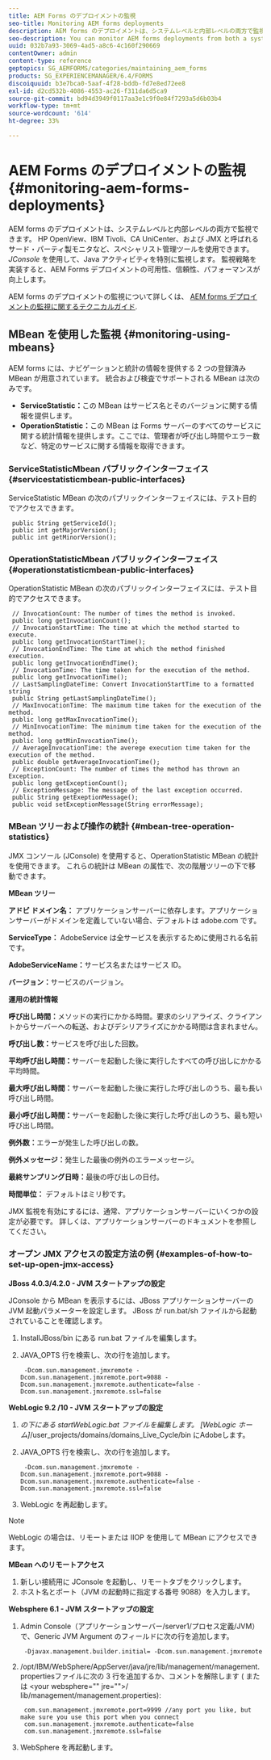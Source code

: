 ```yaml
---
title: AEM Forms のデプロイメントの監視
seo-title: Monitoring AEM forms deployments
description: AEM forms のデプロイメントは、システムレベルと内部レベルの両方で監視できます。 このドキュメントでは、AEM forms のデプロイメントの監視について説明します。
seo-description: You can monitor AEM forms deployments from both a system level and an internal level. Learn more about monitoring AEM forms deployments from this document.
uuid: 032b7a93-3069-4ad5-a8c6-4c160f290669
contentOwner: admin
content-type: reference
geptopics: SG_AEMFORMS/categories/maintaining_aem_forms
products: SG_EXPERIENCEMANAGER/6.4/FORMS
discoiquuid: b3e7bca0-5aaf-4f28-bddb-fd7e8ed72ee8
exl-id: d2cd532b-4086-4553-ac26-f311da6d5ca9
source-git-commit: bd94d3949f0117aa3e1c9f0e84f7293a5d6b03b4
workflow-type: tm+mt
source-wordcount: '614'
ht-degree: 33%

---
```


# AEM Forms のデプロイメントの監視 {#monitoring-aem-forms-deployments}

AEM forms のデプロイメントは、システムレベルと内部レベルの両方で監視できます。 HP OpenView、IBM Tivoli、CA UniCenter、および JMX と呼ばれるサード・パーティ製モニタなど、スペシャリスト管理ツールを使用できます。 *JConsole* を使用して、Java アクティビティを特別に監視します。 監視戦略を実装すると、AEM Forms デプロイメントの可用性、信頼性、パフォーマンスが向上します。

AEM forms のデプロイメントの監視について詳しくは、 [AEM forms デプロイメントの監視に関するテクニカルガイド](https://www.adobe.com/devnet/livecycle/pdfs/lc_monitoring_wp_ue.pdf).

## MBean を使用した監視 {#monitoring-using-mbeans}

AEM forms には、ナビゲーションと統計の情報を提供する 2 つの登録済み MBean が用意されています。 統合および検査でサポートされる MBean は次のみです。

* **ServiceStatistic：**&#x200B;この MBean はサービス名とそのバージョンに関する情報を提供します。
* **OperationStatistic：**&#x200B;この MBean は Forms サーバーのすべてのサービスに関する統計情報を提供します。ここでは、管理者が呼び出し時間やエラー数など、特定のサービスに関する情報を取得できます。

### ServiceStatisticMbean パブリックインターフェイス {#servicestatisticmbean-public-interfaces}

ServiceStatistic MBean の次のパブリックインターフェイスには、テスト目的でアクセスできます。

```as3
 public String getServiceId();  
 public int getMajorVersion();  
 public int getMinorVersion();
```

### OperationStatisticMbean パブリックインターフェイス {#operationstatisticmbean-public-interfaces}

OperationStatistic MBean の次のパブリックインターフェイスには、テスト目的でアクセスできます。

```as3
 // InvocationCount: The number of times the method is invoked.  
 public long getInvocationCount();  
 // InvocationStartTime: The time at which the method started to execute.  
 public long getInvocationStartTime();  
 // InvocationEndTime: The time at which the method finished execution.  
 public long getInvocationEndTime();  
 // InvocationTime: The time taken for the execution of the method.  
 public long getInvocationTime();  
 // LastSamplingDateTime: Convert InvocationStartTime to a formatted string  
 public String getLastSamplingDateTime();  
 // MaxInvocationTime: The maximum time taken for the execution of the method.  
 public long getMaxInvocationTime();  
 // MinInvocationTime: The minimum time taken for the execution of the method.  
 public long getMinInvocationTime();  
 // AverageInvocationTime: the averege execution time taken for the execution of the method.  
 public double getAverageInvocationTime();  
 // ExceptionCount: The number of times the method has thrown an Exception.  
 public long getExceptionCount();  
 // ExceptionMessage: The message of the last exception occurred.  
 public String getExeptionMessage();  
 public void setExceptionMessage(String errorMessage);
```

### MBean ツリーおよび操作の統計 {#mbean-tree-operation-statistics}

JMX コンソール (JConsole) を使用すると、OperationStatistic MBean の統計を使用できます。 これらの統計は MBean の属性で、次の階層ツリーの下で移動できます。

**MBean ツリー**

**アドビ ドメイン名：** アプリケーションサーバーに依存します。アプリケーションサーバーがドメインを定義していない場合、デフォルトは adobe.com です。

**ServiceType：** AdobeService は全サービスを表示するために使用される名前です。

**AdobeServiceName：**&#x200B;サービス名またはサービス ID。

**バージョン：**&#x200B;サービスのバージョン。

**運用の統計情報**

**呼び出し時間：**&#x200B;メソッドの実行にかかる時間。要求のシリアライズ、クライアントからサーバーへの転送、およびデシリアライズにかかる時間は含まれません。

**呼び出し数：**&#x200B;サービスを呼び出した回数。

**平均呼び出し時間：**&#x200B;サーバーを起動した後に実行したすべての呼び出しにかかる平均時間。

**最大呼び出し時間：**&#x200B;サーバーを起動した後に実行した呼び出しのうち、最も長い呼び出し時間。

**最小呼び出し時間：**&#x200B;サーバーを起動した後に実行した呼び出しのうち、最も短い呼び出し時間。

**例外数：**&#x200B;エラーが発生した呼び出しの数。

**例外メッセージ：**&#x200B;発生した最後の例外のエラーメッセージ。

**最終サンプリング日時：**&#x200B;最後の呼び出しの日付。

**時間単位：** デフォルトはミリ秒です。

JMX 監視を有効にするには、通常、アプリケーションサーバーにいくつかの設定が必要です。 詳しくは、アプリケーションサーバーのドキュメントを参照してください。

### オープン JMX アクセスの設定方法の例 {#examples-of-how-to-set-up-open-jmx-access}

**JBoss 4.0.3/4.2.0 - JVM スタートアップの設定**

JConsole から MBean を表示するには、JBoss アプリケーションサーバーの JVM 起動パラメーターを設定します。 JBoss が run.bat/sh ファイルから起動されていることを確認します。

1. InstallJBoss/bin にある run.bat ファイルを編集します。
1. JAVA_OPTS 行を検索し、次の行を追加します。

   ```as3
    -Dcom.sun.management.jmxremote -Dcom.sun.management.jmxremote.port=9088 -Dcom.sun.management.jmxremote.authenticate=false -Dcom.sun.management.jmxremote.ssl=false
   ```

**WebLogic 9.2 /10 - JVM スタートアップの設定**

1. *の下にある startWebLogic.bat ファイルを編集します。 [WebLogic ホーム]*/user_projects/domains/domains_Live_Cycle/bin にAdobeします。
1. JAVA_OPTS 行を検索し、次の行を追加します。

   ```as3
    -Dcom.sun.management.jmxremote -Dcom.sun.management.jmxremote.port=9088 -Dcom.sun.management.jmxremote.authenticate=false -Dcom.sun.management.jmxremote.ssl=false
   ```

1. WebLogic を再起動します。

>[!NOTE]
>
>WebLogic の場合は、リモートまたは IIOP を使用して MBean にアクセスできます。

**MBean へのリモートアクセス**

1. 新しい接続用に JConsole を起動し、リモートタブをクリックします。
1. ホスト名とポート（JVM の起動時に指定する番号 9088）を入力します。

**Websphere 6.1 - JVM スタートアップの設定**

1. Admin Console（アプリケーションサーバー/server1/プロセス定義/JVM）で、Generic JVM Argument のフィールドに次の行を追加します。

   ```as3
    -Djavax.management.builder.initial= -Dcom.sun.management.jmxremote
   ```

1. /opt/IBM/WebSphere/AppServer/java/jre/lib/management/management.propertiesファイルに次の 3 行を追加するか、コメントを解除します ( または &lt;your websphere=&quot;&quot; jre=&quot;&quot;>/ lib/management/management.properties):

   ```as3
    com.sun.management.jmxremote.port=9999 //any port you like, but make sure you use this port when you connect  
    com.sun.management.jmxremote.authenticate=false  
    com.sun.management.jmxremote.ssl=false
   ```

1. WebSphere を再起動します。
